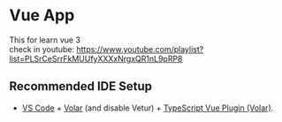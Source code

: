 # Vue App

This for learn vue 3 <br>
check in youtube: https://www.youtube.com/playlist?list=PLSrCeSrrFkMUUfyXXXxNrgxQR1nL9pRP8

## Recommended IDE Setup

- [VS Code](https://code.visualstudio.com/) + [Volar](https://marketplace.visualstudio.com/items?itemName=Vue.volar) (and disable Vetur) + [TypeScript Vue Plugin (Volar)](https://marketplace.visualstudio.com/items?itemName=Vue.vscode-typescript-vue-plugin).
